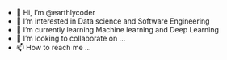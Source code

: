 - 👋 Hi, I’m @earthlycoder
- 👀 I’m interested in Data science and Software Engineering
- 🌱 I’m currently learning Machine learning and Deep Learning
- 💞️ I’m looking to collaborate on ...
- 📫 How to reach me ...

<!---
earthlycoder/earthlycoder is a ✨ special ✨ repository because its `README.md` (this file) appears on your GitHub profile.
You can click the Preview link to take a look at your changes.
--->
